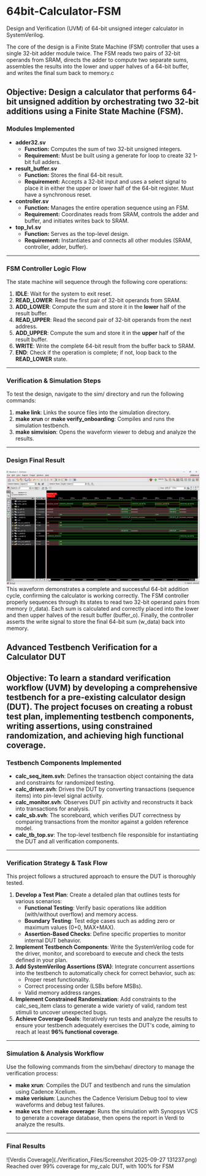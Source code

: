 # 64bit-Calculator-FSM
Design and Verification (UVM) of 64-bit unsigned integer calculator in SystemVerilog.

The core of the design is a Finite State Machine (FSM) controller that uses a single 32-bit adder module twice. The FSM reads two pairs of 32-bit operands from SRAM, directs the adder to compute two separate sums, assembles the results into the lower and upper halves of a 64-bit buffer, and writes the final sum back to memory.c

**Objective:** Design a calculator that performs 64-bit unsigned addition by orchestrating two 32-bit additions using a Finite State Machine (FSM).  
---

### **Modules Implemented**

* **adder32.sv**  
  * **Function:** Computes the sum of two 32-bit unsigned integers.  
  * **Requirement:** Must be built using a generate for loop to create 32 1-bit full adders.  
* **result\_buffer.sv**  
  * **Function:** Stores the final 64-bit result.  
  * **Requirement:** Accepts a 32-bit input and uses a select signal to place it in either the upper or lower half of the 64-bit register. Must have a synchronous reset.  
* **controller.sv**  
  * **Function:** Manages the entire operation sequence using an FSM.  
  * **Requirement:** Coordinates reads from SRAM, controls the adder and buffer, and initiates writes back to SRAM.  
* **top\_lvl.sv**  
  * **Function:** Serves as the top-level design.  
  * **Requirement:** Instantiates and connects all other modules (SRAM, controller, adder, buffer).

---

### **FSM Controller Logic Flow**

The state machine will sequence through the following core operations:

1. **IDLE**: Wait for the system to exit reset.  
2. **READ\_LOWER**: Read the first pair of 32-bit operands from SRAM.  
3. **ADD\_LOWER**: Compute the sum and store it in the **lower** half of the result buffer.  
4. **READ\_UPPER**: Read the second pair of 32-bit operands from the next address.  
5. **ADD\_UPPER**: Compute the sum and store it in the **upper** half of the result buffer.  
6. **WRITE**: Write the complete 64-bit result from the buffer back to SRAM.  
7. **END**: Check if the operation is complete; if not, loop back to the **READ\_LOWER** state.

---

### **Verification & Simulation Steps**

To test the design, navigate to the sim/ directory and run the following commands:

1. **make link**: Links the source files into the simulation directory.  
2. **make xrun** or **make verify\_onboarding**: Compiles and runs the simulation testbench.  
3. **make simvision**: Opens the waveform viewer to debug and analyze the results.

---

### **Design Final Result**
![Calculator Waveform](./Design_Files/images/Calculator_Waveform.png)
This waveform demonstrates a complete and successful 64-bit addition cycle, confirming the calculator is working correctly. The FSM controller properly sequences through its states to read two 32-bit operand pairs from memory (r_data). Each sum is calculated and correctly placed into the lower and then upper halves of the result buffer (buffer_o). Finally, the controller asserts the write signal to store the final 64-bit sum (w_data) back into memory.


## **Advanced Testbench Verification for a Calculator DUT**

**Objective:** To learn a standard verification workflow (UVM) by developing a comprehensive testbench for a pre-existing calculator design (DUT). The project focuses on creating a robust test plan, implementing testbench components, writing assertions, using constrained randomization, and achieving high functional coverage.   
---

### **Testbench Components Implemented**

* **calc\_seq\_item.svh**: Defines the transaction object containing the data and constraints for randomized testing.  
* **calc\_driver.svh**: Drives the DUT by converting transactions (sequence items) into pin-level signal activity.  
* **calc\_monitor.svh**: Observes DUT pin activity and reconstructs it back into transactions for analysis.  
* **calc\_sb.svh**: The scoreboard, which verifies DUT correctness by comparing transactions from the monitor against a golden reference model.  
* **calc\_tb\_top.sv**: The top-level testbench file responsible for instantiating the DUT and all verification components.

---

### **Verification Strategy & Task Flow**

This project follows a structured approach to ensure the DUT is thoroughly tested.

1. **Develop a Test Plan**: Create a detailed plan that outlines tests for various scenarios:  
   * **Functional Testing**: Verify basic operations like addition (with/without overflow) and memory access.  
   * **Boundary Testing**: Test edge cases such as adding zero or maximum values (0+0, MAX+MAX).  
   * **Assertion-Based Checks**: Define specific properties to monitor internal DUT behavior.  
2. **Implement Testbench Components**: Write the SystemVerilog code for the driver, monitor, and scoreboard to execute and check the tests defined in your plan.  
3. **Add SystemVerilog Assertions (SVA)**: Integrate concurrent assertions into the testbench to automatically check for correct behavior, such as:  
   * Proper reset functionality.  
   * Correct processing order (LSBs before MSBs).  
   * Valid memory address ranges.  
4. **Implement Constrained Randomization**: Add constraints to the calc\_seq\_item class to generate a wide variety of valid, random test stimuli to uncover unexpected bugs.  
5. **Achieve Coverage Goals**: Iteratively run tests and analyze the results to ensure your testbench adequately exercises the DUT's code, aiming to reach at least **96% functional coverage**.

---

### **Simulation & Analysis Workflow**

Use the following commands from the sim/behav/ directory to manage the verification process:

* **make xrun**: Compiles the DUT and testbench and runs the simulation using Cadence Xcelium.  
* **make verisium**: Launches the Cadence Verisium Debug tool to view waveforms and debug test failures.  
* **make vcs** then **make coverage**: Runs the simulation with Synopsys VCS to generate a coverage database, then opens the report in Verdi to analyze the results.

---

### **Final Results**
![Verdis Coverage](./Verification_Files/Screenshot 2025-09-27 131237.png)
Reached over 99% coverage for my_calc DUT, with 100% for FSM

